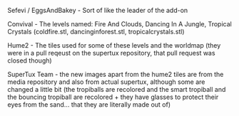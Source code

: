 Sefevi / EggsAndBakey - Sort of like the leader of the add-on

Convival - The levels named: Fire And Clouds, Dancing In A Jungle, Tropical Crystals (coldfire.stl, dancinginforest.stl, tropicalcrystals.stl)

Hume2 - The tiles used for some of these levels and the worldmap (they were in a pull reqeust on the supertux repository, that pull request was closed though)

SuperTux Team - the new images apart from the hume2 tiles are from the media repository and also from actual supertux, although some are changed a little bit (the tropiballs are recolored and the smart tropiball and the bouncing tropiball are recolored + they have glasses to protect their eyes from the sand... that they are literally made out of)
